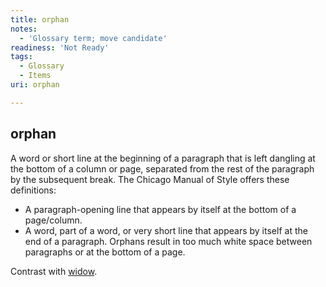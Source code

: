```yaml
---
title: orphan
notes:
  - 'Glossary term; move candidate'
readiness: 'Not Ready'
tags:
  - Glossary
  - Items
uri: orphan

---
```

## <span>orphan</span>

A word or short line at the beginning of a paragraph that is left dangling at the bottom of a column or page, separated from the rest of the paragraph by the subsequent break. The Chicago Manual of Style offers these definitions:

-   A paragraph-opening line that appears by itself at the bottom of a page/column.
-   A word, part of a word, or very short line that appears by itself at the end of a paragraph. Orphans result in too much white space between paragraphs or at the bottom of a page.

Contrast with [widow](/widow).

